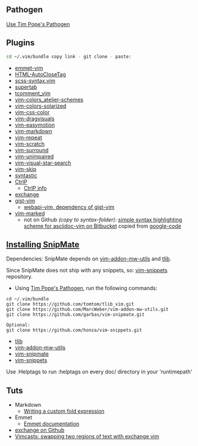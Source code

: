 ## Pathogen
[Use Tim Pope's Pathogen](https://github.com/tpope/vim-pathogen)

## Plugins

```bash
cd ~/.vim/bundle copy link - git clone - paste:
```

- [emmet-vim](https://github.com/mattn/emmet-vim.git)
- [HTML-AutoCloseTag](https://github.com/vim-scripts/HTML-AutoCloseTag.git)
- [scss-syntax.vim](https://github.com/cakebaker/scss-syntax.vim.git)
- [supertab](https://github.com/ervandew/supertab.git)
- [tcomment_vim](https://github.com/tomtom/tcomment_vim.git)
- [vim-colors_atelier-schemes](https://github.com/atelierbram/vim-colors_atelier-schemes.git)
- [vim-colors-solarized](https://github.com/altercation/vim-colors-solarized.git)
- [vim-css-color](https://github.com/skammer/vim-css-color.git)
- [vim-dragvisuals](https://github.com/atweiden/vim-dragvisuals.git)
- [vim-easymotion](https://github.com/haya14busa/vim-easymotion.git)
- [vim-markdown](https://github.com/hallison/vim-markdown.git)
- [vim-repeat](https://github.com/tpope/vim-repeat.git)
- [vim-scratch](https://github.com/duff/vim-scratch.git)
- [vim-surround](https://github.com/tpope/vim-surround.git)
- [vim-unimpaired](https://github.com/tpope/vim-unimpaired.git)
- [vim-visual-star-search](https://github.com/nelstrom/vim-visual-star-search.git)
- [vim-skip](https://github.com/atelierbram/vim-skip.git)
- [syntastic](https://github.com/scrooloose/syntastic.git)
- [CtrlP](https://github.com/kien/ctrlp.vim.git)
  - [CtrlP info](http://kien.github.io/ctrlp.vim/)
- [exchange](https://github.com/tommcdo/vim-exchange.git)
- [gist-vim](https://github.com/mattn/gist-vim.git)
  - [webapi-vim, dependency of gist-vim](https://github.com/mattn/webapi-vim.git)
- [vim-marked](https://github.com/itspriddle/vim-marked.git)
  - not on Github _(copy to syntax-folder)_: [simple syntax highlighting scheme for asciidoc-vim on Bitbucket](https://bitbucket.org/atelierbram/asciidoc-vim) copied from [google-code](https://asciidoc.googlecode.com/hg/vim/syntax/)

## [Installing SnipMate](https://github.com/garbas/vim-snipmate/blob/master/README.md)

Dependencies: SnipMate depends on [vim-addon-mw-utils](https://github.com/MarcWeber/vim-addon-mw-utils) and [tlib](https://github.com/tomtom/tlib_vim.git).

Since SnipMate does not ship with any snippets, so: [vim-snippets](https://github.com/honza/vim-snippets) repository.

- Using [Tim Pope's Pathogen](https://github.com/tpope/vim-pathogen), run the following commands:

```
cd ~/.vim/bundle
git clone https://github.com/tomtom/tlib_vim.git
git clone https://github.com/MarcWeber/vim-addon-mw-utils.git
git clone https://github.com/garbas/vim-snipmate.git

Optional:
git clone https://github.com/honza/vim-snippets.git
```

- [tlib](https://github.com/tomtom/tlib_vim.git)
- [vim-addon-mw-utils](https://github.com/MarcWeber/vim-addon-mw-utils.git)
- [vim-snipmate](https://github.com/garbas/vim-snipmate.git)
- [vim-snippets](https://github.com/honza/vim-snippets.git)

Use :Helptags to run :helptags on every doc/ directory in your 'runtimepath'

## Tuts
- Markdown
    - [Writing a custom fold expression](http://vimcasts.org/episodes/writing-a-custom-fold-expression)
- Emmet
    - [Emmet documentation](http://docs.emmet.io/abbreviations/syntax/)
- [exchange on Github](https://github.com/tommcdo/vim-exchange)
- [Vimcasts: swapping two regions of text with exchange vim](http://vimcasts.org/episodes/swapping-two-regions-of-text-with-exchange-vim/)
